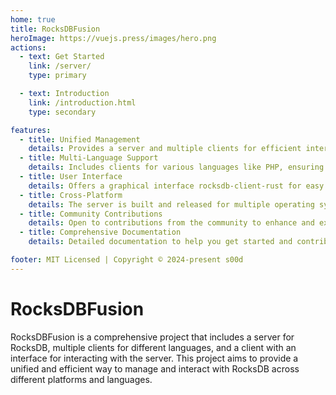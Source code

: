 ```yaml
---
home: true
title: RocksDBFusion
heroImage: https://vuejs.press/images/hero.png
actions:
  - text: Get Started
    link: /server/
    type: primary

  - text: Introduction
    link: /introduction.html
    type: secondary

features:
  - title: Unified Management
    details: Provides a server and multiple clients for efficient interaction with RocksDB across different platforms.
  - title: Multi-Language Support
    details: Includes clients for various languages like PHP, ensuring wide usability.
  - title: User Interface
    details: Offers a graphical interface rocksdb-client-rust for easy interaction with the server.
  - title: Cross-Platform
    details: The server is built and released for multiple operating systems, making it versatile.
  - title: Community Contributions
    details: Open to contributions from the community to enhance and extend functionality.
  - title: Comprehensive Documentation
    details: Detailed documentation to help you get started and contribute effectively.

footer: MIT Licensed | Copyright © 2024-present s00d
---
```


# RocksDBFusion

RocksDBFusion is a comprehensive project that includes a server for RocksDB, multiple clients for different languages, and a client with an interface for interacting with the server. This project aims to provide a unified and efficient way to manage and interact with RocksDB across different platforms and languages.

